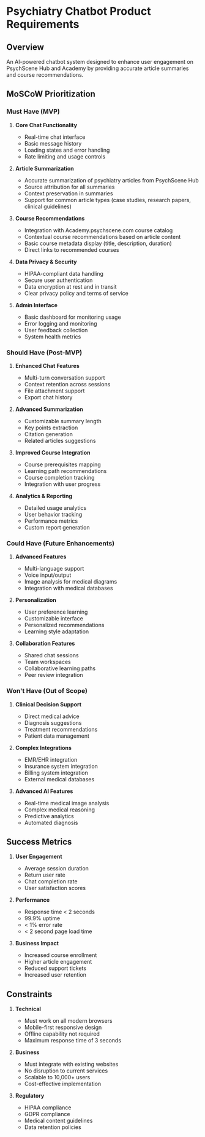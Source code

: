 # Psychiatry Chatbot Product Requirements

## Overview
An AI-powered chatbot system designed to enhance user engagement on PsychScene Hub and Academy by providing accurate article summaries and course recommendations.

## MoSCoW Prioritization

### Must Have (MVP)
1. **Core Chat Functionality**
   - Real-time chat interface
   - Basic message history
   - Loading states and error handling
   - Rate limiting and usage controls

2. **Article Summarization**
   - Accurate summarization of psychiatry articles from PsychScene Hub
   - Source attribution for all summaries
   - Context preservation in summaries
   - Support for common article types (case studies, research papers, clinical guidelines)

3. **Course Recommendations**
   - Integration with Academy.psychscene.com course catalog
   - Contextual course recommendations based on article content
   - Basic course metadata display (title, description, duration)
   - Direct links to recommended courses

4. **Data Privacy & Security**
   - HIPAA-compliant data handling
   - Secure user authentication
   - Data encryption at rest and in transit
   - Clear privacy policy and terms of service

5. **Admin Interface**
   - Basic dashboard for monitoring usage
   - Error logging and monitoring
   - User feedback collection
   - System health metrics

### Should Have (Post-MVP)
1. **Enhanced Chat Features**
   - Multi-turn conversation support
   - Context retention across sessions
   - File attachment support
   - Export chat history

2. **Advanced Summarization**
   - Customizable summary length
   - Key points extraction
   - Citation generation
   - Related articles suggestions

3. **Improved Course Integration**
   - Course prerequisites mapping
   - Learning path recommendations
   - Course completion tracking
   - Integration with user progress

4. **Analytics & Reporting**
   - Detailed usage analytics
   - User behavior tracking
   - Performance metrics
   - Custom report generation

### Could Have (Future Enhancements)
1. **Advanced Features**
   - Multi-language support
   - Voice input/output
   - Image analysis for medical diagrams
   - Integration with medical databases

2. **Personalization**
   - User preference learning
   - Customizable interface
   - Personalized recommendations
   - Learning style adaptation

3. **Collaboration Features**
   - Shared chat sessions
   - Team workspaces
   - Collaborative learning paths
   - Peer review integration

### Won't Have (Out of Scope)
1. **Clinical Decision Support**
   - Direct medical advice
   - Diagnosis suggestions
   - Treatment recommendations
   - Patient data management

2. **Complex Integrations**
   - EMR/EHR integration
   - Insurance system integration
   - Billing system integration
   - External medical databases

3. **Advanced AI Features**
   - Real-time medical image analysis
   - Complex medical reasoning
   - Predictive analytics
   - Automated diagnosis

## Success Metrics
1. **User Engagement**
   - Average session duration
   - Return user rate
   - Chat completion rate
   - User satisfaction scores

2. **Performance**
   - Response time < 2 seconds
   - 99.9% uptime
   - < 1% error rate
   - < 2 second page load time

3. **Business Impact**
   - Increased course enrollment
   - Higher article engagement
   - Reduced support tickets
   - Increased user retention

## Constraints
1. **Technical**
   - Must work on all modern browsers
   - Mobile-first responsive design
   - Offline capability not required
   - Maximum response time of 3 seconds

2. **Business**
   - Must integrate with existing websites
   - No disruption to current services
   - Scalable to 10,000+ users
   - Cost-effective implementation

3. **Regulatory**
   - HIPAA compliance
   - GDPR compliance
   - Medical content guidelines
   - Data retention policies 
